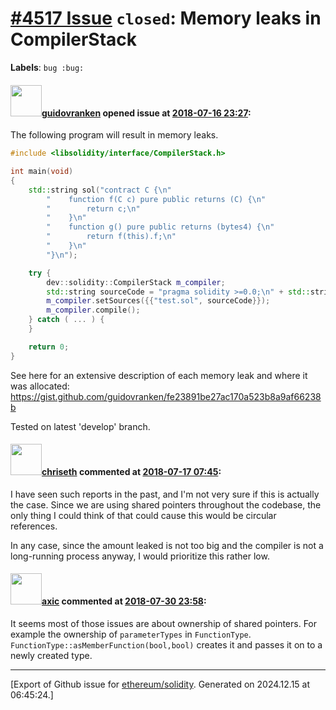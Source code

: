 # [\#4517 Issue](https://github.com/ethereum/solidity/issues/4517) `closed`: Memory leaks in CompilerStack
**Labels**: `bug :bug:`


#### <img src="https://avatars.githubusercontent.com/u/6846644?u=793163cde3e2d0e5b555347824f8c01236f3c22f&v=4" width="50">[guidovranken](https://github.com/guidovranken) opened issue at [2018-07-16 23:27](https://github.com/ethereum/solidity/issues/4517):

The following program will result in memory leaks.

```cpp
#include <libsolidity/interface/CompilerStack.h>

int main(void)
{
    std::string sol("contract C {\n"
        "    function f(C c) pure public returns (C) {\n"
        "        return c;\n"
        "    }\n"
        "    function g() pure public returns (bytes4) {\n"
        "        return f(this).f;\n"
        "    }\n"
        "}\n");

    try {
        dev::solidity::CompilerStack m_compiler;
        std::string sourceCode = "pragma solidity >=0.0;\n" + std::string(sol.c_str(), sol.c_str() + sol.size());
        m_compiler.setSources({{"test.sol", sourceCode}});
        m_compiler.compile();
    } catch ( ... ) { 
    }

    return 0;
}
```

See here for an extensive description of each memory leak and where it was allocated: https://gist.github.com/guidovranken/fe23891be27ac170a523b8a9af66238b

Tested on latest 'develop' branch.

#### <img src="https://avatars.githubusercontent.com/u/9073706?v=4" width="50">[chriseth](https://github.com/chriseth) commented at [2018-07-17 07:45](https://github.com/ethereum/solidity/issues/4517#issuecomment-405491235):

I have seen such reports in the past, and I'm not very sure if this is actually the case. Since we are using shared pointers throughout the codebase, the only thing I could think of that could cause this would be circular references.

In any case, since the amount leaked is not too big and the compiler is not a long-running process anyway, I would prioritize this rather low.

#### <img src="https://avatars.githubusercontent.com/u/20340?v=4" width="50">[axic](https://github.com/axic) commented at [2018-07-30 23:58](https://github.com/ethereum/solidity/issues/4517#issuecomment-409049811):

It seems most of those issues are about ownership of shared pointers. For example the ownership of `parameterTypes` in `FunctionType`. `FunctionType::asMemberFunction(bool,bool)` creates it and passes it on to a newly created type.


-------------------------------------------------------------------------------



[Export of Github issue for [ethereum/solidity](https://github.com/ethereum/solidity). Generated on 2024.12.15 at 06:45:24.]

